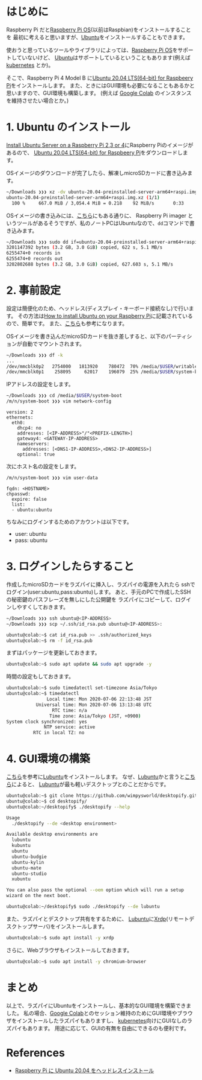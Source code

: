 # はじめに

Raspberry Pi だと[Raspberry Pi OS][](以前はRaspbian)をインストールすることを
最初に考えると思いますが、[Ubuntu][]をインストールすることもできます。

使おうと思っているツールやライブラリによっては、[Raspberry Pi OS][]をサポートしていないけど、
[Ubuntu][]はサポートしているということもあります(例えば [kubernetes][] とか)。

そこで、Raspberry Pi 4 Model B に[Ubuntu 20.04 LTS(64-bit) for Raspbeery Pi][]をインストールします。
また、ときにはGUI環境も必要になることもあるかと思いますので、GUI環境も構築します。
(例えば [Google Colab][] のインスタンスを維持させたい場合とか。)

# 1. Ubuntu のインストール

[Install Ubuntu Server on a Raspberry Pi 2,3 or 4][]にRaspberry Piのイメージがあるので、
[Ubuntu 20.04 LTS(64-bit) for Raspbeery Pi][]をダウンロードします。

OSイメージのダウンロードが完了したら、解凍しmicroSDカードに書き込みます。

```bash
~/Downloads ❯❯❯ xz -dv ubuntu-20.04-preinstalled-server-arm64+raspi.img.xz
ubuntu-20.04-preinstalled-server-arm64+raspi.img.xz (1/1)
  100 %     667.0 MiB / 3,054.4 MiB = 0.218    92 MiB/s       0:33
```

OSイメージの書き込みには、[こちら](https://ubuntu.com/tutorials/how-to-install-ubuntu-on-your-raspberry-pi#2-prepare-the-sd-card)にもある通りに、
Raspberry Pi imager というツールがあるそうですが、私のノートPCはUbuntuなので、`dd`コマンドで書き込みます。

```bash
~/Downloads ❯❯❯ sudo dd if=ubuntu-20.04-preinstalled-server-arm64+raspi.img of=/dev/mmcblk0 status=progress
3201147392 bytes (3.2 GB, 3.0 GiB) copied, 622 s, 5.1 MB/s
6255474+0 records in
6255474+0 records out
3202802688 bytes (3.2 GB, 3.0 GiB) copied, 627.603 s, 5.1 MB/s
```

# 2. 事前設定

設定は簡便化のため、ヘッドレス(ディスプレイ・キーボード接続なし)で行います。
その方法は[How to install Ubuntu on your Raspberry Pi][]に記載されているので、簡単です。
また、[こちら](https://rabbit-note.com/2020/06/06/raspberry-pi-ubuntu-headless-install/)も参考になります。

OSイメージを書き込んだmicroSDカードを抜き差しすると、以下のパーティションが自動でマウントされます。

```bash
~/Downloads ❯❯❯ df -k
...
/dev/mmcblk0p2   2754000   1813920    780472  70% /media/$USER/writable
/dev/mmcblk0p1    258095     62017    196079  25% /media/$USER/system-boot
```

IPアドレスの設定をします。

```bash
~/Downloads ❯❯❯ cd /media/$USER/system-boot
/m/n/system-boot ❯❯❯ vim network-config
```

```config
version: 2
ethernets:
  eth0:
    dhcp4: no
    addresses: [<IP-ADDRESS>"/"<PREFIX-LENGTH>]
    gateway4: <GATEWAY-IP-ADDRESS>
    nameservers:
      addresses: [<DNS1-IP-ADDRESS>,<DNS2-IP-ADDRESS>]
    optional: true
```

次にホスト名の設定をします。

```bash
/m/n/system-boot ❯❯❯ vim user-data
```

```config
fqdn: <HOSTNAME>
chpasswd:
  expire: false
  list:
  - ubuntu:ubuntu
```

ちなみにログインするためのアカウントは以下です。

* user: ubuntu
* pass: ubuntu

# 3. ログインしたらすること

作成したmicroSDカードをラズパイに挿入し、ラズパイの電源を入れたら
sshでログイン(user:ubuntu,pass:ubuntu)します。
あと、手元のPCで作成したSSHの秘密鍵のパスフレーズを無しにした公開鍵を
ラズパイにコピーして、ログインしやすくしておきます。

```bash
~/Downloads ❯❯❯ ssh ubuntu@<IP-ADDRESS>
~/Downloads ❯❯❯ scp ~/.ssh/id_rsa.pub ubuntu@<IP-ADDRESS>:
```

```bash
ubuntu@colab:~$ cat id_rsa.pub >> .ssh/authorized_keys
ubuntu@colab:~$ rm -f id_rsa.pub
```

まずはパッケージを更新しておきます。

```bash
ubuntu@colab:~$ sudo apt update && sudo apt upgrade -y
```

時間の設定もしておきます。

```bash
ubuntu@colab:~$ sudo timedatectl set-timezone Asia/Tokyo
ubuntu@colab:~$ timedatectl
               Local time: Mon 2020-07-06 22:13:48 JST
           Universal time: Mon 2020-07-06 13:13:48 UTC
                 RTC time: n/a
                Time zone: Asia/Tokyo (JST, +0900)
System clock synchronized: yes
              NTP service: active
          RTC in local TZ: no
```

# 4. GUI環境の構築

[こちら](https://gihyo.jp/admin/serial/01/ubuntu-recipe/0624?page=1)を参考に[Lubuntu][]をインストールします。
なぜ、[Lubuntu][]かと言うと[こちら](https://pc-freedom.net/basic/heavy-desktop-environment-ranking/)によると、
[Lubuntu][]が最も軽いデスクトップとのことだからです。

```bash
ubuntu@colab:~$ git clone https://github.com/wimpysworld/desktopify.git
ubuntu@colab:~$ cd desktopify/
ubuntu@colab:~/desktopify$ ./desktopify --help

Usage
  ./desktopify --de <desktop environment>

Available desktop environments are
  lubuntu
  kubuntu
  ubuntu
  ubuntu-budgie
  ubuntu-kylin
  ubuntu-mate
  ubuntu-studio
  xubuntu

You can also pass the optional --oem option which will run a setup
wizard on the next boot.
```

```bash
ubuntu@colab:~/desktopify$ sudo ./desktopify --de lubuntu
```

また、ラズパイとデスクトップ共有をするために、
[Lubuntu][]に[Xrdp](http://xrdp.org/)(リモートデスクトップサーバ)をインストールします。

```bash
ubuntu@colab:~$ sudo apt install -y xrdp
```

さらに、Webブラウザもインストールしておきます。

```bash
ubuntu@colab:~$ sudo apt install -y chromium-browser
```

# まとめ

以上で、ラズパイにUbuntuをインストールし、基本的なGUI環境を構築できました。
私の場合、[Google Colab][]とのセッション維持のためにGUI環境やブラウザをインストールしたラズパイもありますし、
[kubernetes][]向けにGUIなしのラズパイもあります。
用途に応じて、GUIの有無を自由にできるのも便利です。

# References

* [Raspberry Pi に Ubuntu 20.04 をヘッドレスインストール](https://rabbit-note.com/2020/06/06/raspberry-pi-ubuntu-headless-install/)

[Raspberry Pi OS]: https://www.raspberrypi.org/downloads/raspberry-pi-os/
[Ubuntu]: https://ubuntu.com/
[kubernetes]: https://kubernetes.io/
[Ubuntu 20.04 LTS(64-bit) for Raspbeery Pi]: https://ubuntu.com/download/raspberry-pi/thank-you?version=20.04&architecture=arm64+raspi
[Install Ubuntu Server on a Raspberry Pi 2,3 or 4]: https://ubuntu.com/download/raspberry-pi
[How to install Ubuntu on your Raspberry Pi]: https://ubuntu.com/tutorials/how-to-install-ubuntu-on-your-raspberry-pi#1-overview
[Lubuntu]: https://lubuntu.me/focal-released/
[Google Colab]: https://colab.research.google.com/
